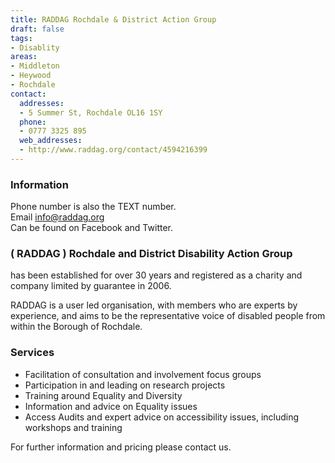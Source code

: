 ```yaml
---
title: RADDAG Rochdale & District Action Group
draft: false
tags:
- Disablity
areas:
- Middleton
- Heywood
- Rochdale
contact:
  addresses:
  - 5 Summer St, Rochdale OL16 1SY
  phone:
  - 0777 3325 895
  web_addresses:
  - http://www.raddag.org/contact/4594216399
---
```


### Information
Phone number is also the TEXT number.  
Email info@raddag.org  
Can be found on Facebook and Twitter.

### ( RADDAG ) Rochdale and District Disability Action Group  
has been established for over 30 years and registered 
as a charity and company limited by guarantee in 2006.

RADDAG is a user led organisation, with members who 
are experts by experience, and aims to be the 
representative voice of disabled people from within 
the Borough of Rochdale.  

### Services  

- Facilitation of consultation and involvement focus groups  
- Participation in and leading on research projects  
- Training around Equality and Diversity  
- Information and advice on Equality issues  
- Access Audits and expert advice on accessibility issues, including workshops and training  

For further information and pricing please contact us.